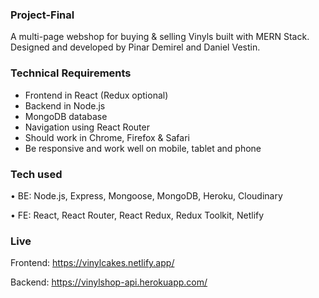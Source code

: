 ### Project-Final

A multi-page webshop for buying & selling Vinyls built with MERN Stack. Designed and developed by Pinar Demirel and Daniel Vestin.

### Technical Requirements

- Frontend in React (Redux optional)
- Backend in Node.js
- MongoDB database
- Navigation using React Router
- Should work in Chrome, Firefox & Safari
- Be responsive and work well on mobile, tablet and phone

### Tech used

• BE: Node.js, Express, Mongoose, MongoDB, Heroku, Cloudinary

• FE: React, React Router, React Redux, Redux Toolkit, Netlify

### Live

Frontend: https://vinylcakes.netlify.app/


Backend: https://vinylshop-api.herokuapp.com/
